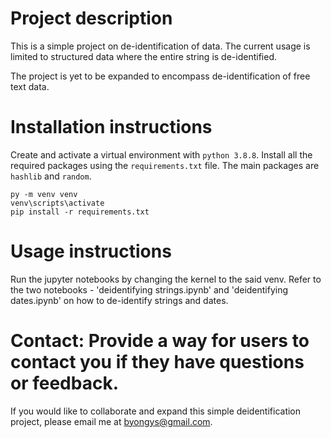 # Project description
This is a simple project on de-identification of data. The current usage is limited to structured data where the entire string is de-identified. 

The project is yet to be expanded to encompass de-identification of free text data.

# Installation instructions
Create and activate a virtual environment with `python 3.8.8`. Install all the required packages using the `requirements.txt` file. The main packages are `hashlib` and `random`.
~~~
py -m venv venv
venv\scripts\activate
pip install -r requirements.txt
~~~

# Usage instructions
Run the jupyter notebooks by changing the kernel to the said venv. Refer to the two notebooks - 'deidentifying strings.ipynb' and 'deidentifying dates.ipynb' on how to de-identify strings and dates.

# Contact: Provide a way for users to contact you if they have questions or feedback.
If you would like to collaborate and expand this simple deidentification project, please email me at byongys@gmail.com.

